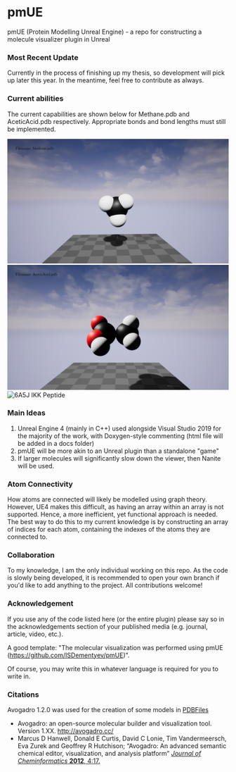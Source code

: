 # pmUE
pmUE (Protein Modelling Unreal Engine) - a repo for constructing a molecule visualizer plugin in Unreal

### Most Recent Update
Currently in the process of finishing up my thesis, so development will pick up later this year.
In the meantime, feel free to contribute as always.

### Current abilities
The current capabilities are shown below for Methane.pdb and AceticAcid.pdb respectively. Appropriate bonds and bond lengths must still be implemented.

![Methane](/Screenshots/MethaneProperRadii.png "Spawned methane")
![Acetic acid](/Screenshots/AceticAcidProperRadii.png "Spawned acetic acid")
![6A5J IKK Peptide](/Screenshots/6A5JSmallIKK.png "Spawned IKK peptide from 6A5J, smaller HUD for future edits")

### Main Ideas
1. Unreal Engine 4 (mainly in C++) used alongside Visual Studio 2019 for the majority of the work, with Doxygen-style commenting (html file will be added in a docs folder)
2. pmUE will be more akin to an Unreal plugin than a standalone "game"
3. If larger molecules will significantly slow down the viewer, then Nanite will be used.  

### Atom Connectivity
How atoms are connected will likely be modelled using graph theory. However, UE4 makes this difficult, as having an array within an array is not supported. Hence, a more inefficient, yet functional approach is needed. The best way to do this to my current knowledge is by constructing an array of indices for each atom, containing the indexes of the atoms they are connected to. 

### Collaboration
To my knowledge, I am the only individual working on this repo. As the code is slowly being developed, it is recommended to open your own branch if you'd like to add anything to the project. All contributions welcome!

### Acknowledgement
If you use any of the code listed here (or the entire plugin) please say so in the acknowledgements section of your published media (e.g. journal, article, video, etc.).

A good template: "The molecular visualization was performed using pmUE (https://github.com/ISDementyev/pmUE)".

Of course, you may write this in whatever language is required for you to write in.

### Citations
Avogadro 1.2.0 was used for the creation of some models in [PDBFiles](https://github.com/ISDementyev/pmUE/tree/main/PDBFiles)
- Avogadro: an open-source molecular builder and visualization tool. Version 1.XX. http://avogadro.cc/
- Marcus D Hanwell, Donald E Curtis, David C Lonie, Tim Vandermeersch, Eva Zurek and Geoffrey R Hutchison; “Avogadro: An advanced semantic chemical editor, visualization, and analysis platform” [*Journal of Cheminformatics* **2012**, 4:17.](http://www.jcheminf.com/content/4/1/17)
